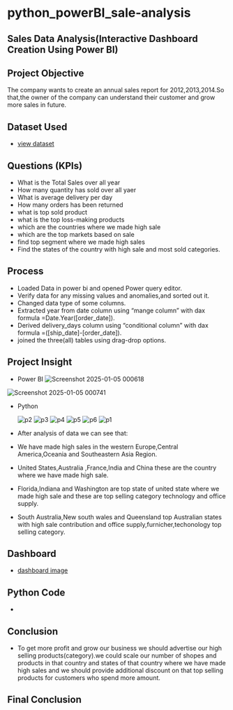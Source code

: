 # python_powerBI_sale-analysis

## Sales Data Analysis(Interactive Dashboard Creation Using Power BI)

## Project Objective
The company wants to create an annual sales report for 2012,2013,2014.So that,the owner of the company can understand their customer and grow more sales in future.

## Dataset Used
- <a href="https://github.com/ChandraMohaniitm/python_powerBI_sale-analysis/blob/main/global_superstore_2016.xlsx">view dataset</a>

## Questions (KPIs)
- What is the Total Sales over all year
- How many quantity has sold over all yaer
- What is average delivery per day
- How many orders has been returned
- what is top sold product
- what is the top loss-making products
- which are the countries where we made high sale
- which are the top markets based on sale
- find top segment where we made high sales
- Find the states of the country with high sale and most sold categories.


## Process
- Loaded Data in power bi and opened Power query editor.
- Verify data for any missing values and anomalies,and sorted out it.
- Changed data type of some columns.
- Extracted year from date column using “mange column” with dax formula =Date.Year([order_date]).
- Derived delivery_days column using “conditional column” with dax formula =([ship_date]-[order_date]).
- joined the three(all) tables using drag-drop options.
  

## Project Insight
- Power BI
![Screenshot 2025-01-05 000618](https://github.com/user-attachments/assets/8c682d11-a9cc-4ae7-8112-314e77cad4c5)


![Screenshot 2025-01-05 000741](https://github.com/user-attachments/assets/b5515b5d-151f-4d42-a9e2-4d009d9aaaf5)

- Python
  
  ![p2](https://github.com/user-attachments/assets/d69e906e-c8f3-460a-bda6-0b2564e399a8)
  ![p3](https://github.com/user-attachments/assets/31894a86-3dc6-41cf-905b-3b1635b28f2e)
  ![p4](https://github.com/user-attachments/assets/9d315646-e003-4520-9bb5-4b9b88bcb44d)
  ![p5](https://github.com/user-attachments/assets/a97e8f73-cbec-4020-8a7d-1f4b0c3b15c9)
  ![p6](https://github.com/user-attachments/assets/ddc983df-6b0a-458d-9742-9f5cec621ec3)
  ![p1](https://github.com/user-attachments/assets/40e772bd-33a4-4360-97b7-b63ba9f52239)


- After analysis of data we can see that:
- We have made high sales in the western Europe,Central America,Oceania and Southeastern Asia Region.
- United States,Australia ,France,India and China these are the country where we have made high sale.
- Florida,Indiana and Washington are top state of united state where we made high sale and these are top selling category technology and office supply.
- South Australia,New south wales and Queensland top Australian states with high sale contribution and office supply,furnicher,techonology top selling category.

## Dashboard 
- <a href="https://github.com/ChandraMohaniitm/python_powerBI_sale-analysis/blob/main/Screenshot%202025-01-02%20175609.png">dashboard image</a>

## Python Code
- <a href="https://github.com/ChandraMohaniitm/python_powerBI_sale-analysis/blob/main/bypy.ipynb"></a>

## Conclusion
- To get more profit and grow our business we should advertise our high selling products(category).we could scale our number of shopes and products in that country and states of that country where we have made high sales and we should provide additional discount on that top selling products for customers who spend more amount.


## Final Conclusion
